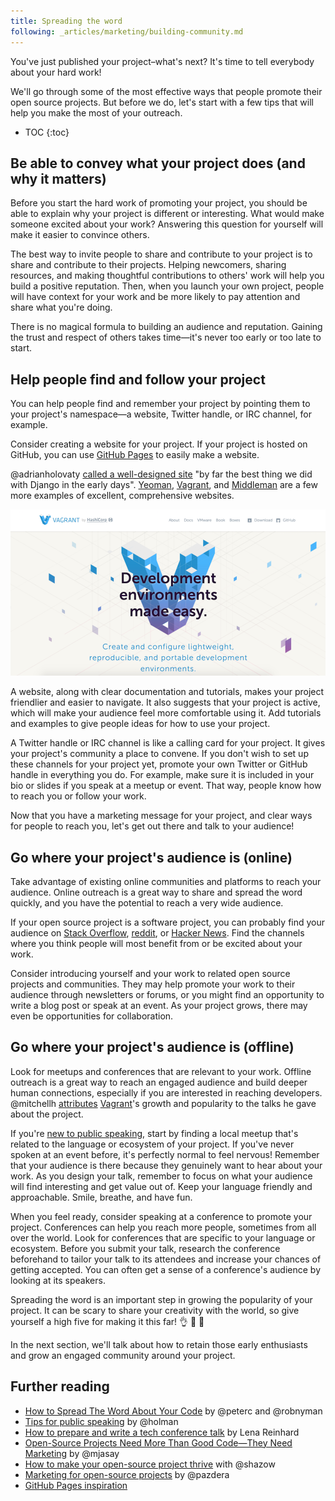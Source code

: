 ```yaml
---
title: Spreading the word
following: _articles/marketing/building-community.md
---
```


You've just published your project–what's next? It's time to tell everybody about your hard work!

We'll go through some of the most effective ways that people promote their open source projects. But before we do, let's start with a few tips that will help you make the most of your outreach.

* TOC
{:toc}

## Be able to convey what your project does (and why it matters)

Before you start the hard work of promoting your project, you should be able to explain why your project is different or interesting. What would make someone excited about your work? Answering this question for yourself will make it easier to convince others.

The best way to invite people to share and contribute to your project is to share and contribute to their projects. Helping newcomers, sharing resources, and making thoughtful contributions to others' work will help you build a positive reputation. Then, when you launch your own project, people will have context for your work and be more likely to pay attention and share what you're doing.

There is no magical formula to building an audience and reputation. Gaining the trust and respect of others takes time—it's never too early or too late to start.

## Help people find and follow your project

You can help people find and remember your project by pointing them to your project's namespace—a website, Twitter handle, or IRC channel, for example.

Consider creating a website for your project. If your project is hosted on GitHub, you can use [GitHub Pages](https://pages.github.com/) to easily make a website.

@adrianholovaty [called a well-designed site](https://news.ycombinator.com/item?id=7531689) "by far the best thing we did with Django in the early days". [Yeoman](http://yeoman.io/), [Vagrant](https://www.vagrantup.com/), and [Middleman](https://middlemanapp.com/) are a few more examples of excellent, comprehensive websites.

![vagrant homepage](/assets/images/marketing/vagrant_homepage.png)

A website, along with clear documentation and tutorials, makes your project friendlier and easier to navigate. It also suggests that your project is active, which will make your audience feel more comfortable using it. Add tutorials and examples to give people ideas for how to use your project.

A Twitter handle or IRC channel is like a calling card for your project. It gives your project's community a place to convene. If you don't wish to set up these channels for your project yet, promote your own Twitter or GitHub handle in everything you do. For example, make sure it is included in your bio or slides if you speak at a meetup or event. That way, people know how to reach you or follow your work.

Now that you have a marketing message for your project, and clear ways for people to reach you, let's get out there and talk to your audience!

## Go where your project's audience is (online)

Take advantage of existing online communities and platforms to reach your audience. Online outreach is a great way to share and spread the word quickly, and you have the potential to reach a very wide audience.

If your open source project is a software project, you can probably find your audience on [Stack Overflow](http://stackoverflow.com/), [reddit](http://www.reddit.com), or [Hacker News](https://news.ycombinator.com/). Find the channels where you think people will most benefit from or be excited about your work.

Consider introducing yourself and your work to related open source projects and communities. They may help promote your work to their audience through newsletters or forums, or you might find an opportunity to write a blog post or speak at an event. As your project grows, there may even be opportunities for collaboration.

## Go where your project's audience is (offline)

Look for meetups and conferences that are relevant to your work. Offline outreach is a great way to reach an engaged audience and build deeper human connections, especially if you are interested in reaching developers. @mitchellh [attributes](https://github.com/swinton/codeconf/blob/master/the-hashicorp-formula-to-open-source.md) [Vagrant](https://github.com/mitchellh/vagrant)'s growth and popularity to the talks he gave about the project.

If you're [new to public speaking](http://speaking.io/), start by finding a local meetup that's related to the language or ecosystem of your project. If you've never spoken at an event before, it's perfectly normal to feel nervous! Remember that your audience is there because they genuinely want to hear about your work. As you design your talk, remember to focus on what your audience will find interesting and get value out of. Keep your language friendly and approachable. Smile, breathe, and have fun.

When you feel ready, consider speaking at a conference to promote your project. Conferences can help you reach more people, sometimes from all over the world. Look for conferences that are specific to your language or ecosystem. Before you submit your talk, research the conference beforehand to tailor your talk to its attendees and increase your chances of getting accepted. You can often get a sense of a conference's audience by looking at its speakers.

Spreading the word is an important step in growing the popularity of your project. It can be scary to share your creativity with the world, so give yourself a high five for making it this far! 👌 💯 🙌

In the next section, we'll talk about how to retain those early enthusiasts and grow an engaged community around your project.

## Further reading

* [How to Spread The Word About Your Code](https://hacks.mozilla.org/2013/05/how-to-spread-the-word-about-your-code/) by @peterc and @robnyman
* [Tips for public speaking](http://speaking.io/) by @holman
* [How to prepare and write a tech conference talk](http://wunder.schoenaberselten.com/2016/02/16/how-to-prepare-and-write-a-tech-conference-talk) by Lena Reinhard
* [Open-Source Projects Need More Than Good Code—They Need Marketing](http://readwrite.com/2014/10/10/open-source-marketing-apache-storm-nathan-merz/) by @mjasay
* [How to make your open-source project thrive](https://text.sourcegraph.com/how-to-make-your-open-source-project-thrive-with-andrey-petrov-6463b935c540) with @shazow
* [Marketing for open-source projects](http://radek.io/2015/09/14/marketing-for-open-source-projects-1/) by @pazdera
* [GitHub Pages inspiration](https://github.com/showcases/github-pages-examples)
